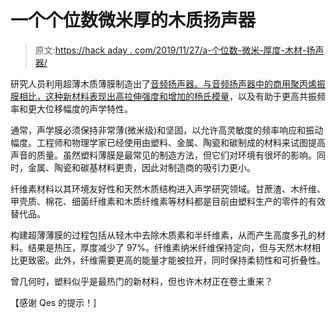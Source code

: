 # 一个个位数微米厚的木质扬声器

> 原文:[https://hack aday . com/2019/11/27/a-个位数-微米-厚度-木材-扬声器/](https://hackaday.com/2019/11/27/a-single-digit-micrometer-thickness-wood-speaker/)

研究人员利用超薄木质薄膜制造出了[音频扬声器。与音频扬声器中的商用聚丙烯振膜相比，这种新材料表现出高拉伸强度和增加的](https://www.nature.com/articles/s41467-019-13053-0)[杨氏模量](https://en.wikipedia.org/wiki/Young%27s_modulus)，以及有助于更高共振频率和更大位移幅度的声学特性。

通常，声学膜必须保持非常薄(微米级)和坚固，以允许高灵敏度的频率响应和振动幅度。工程师和物理学家已经使用由塑料、金属、陶瓷和碳制成的材料来试图提高声音的质量。虽然塑料薄膜是最常见的制造方法，但它们对环境有很坏的影响。同时，金属、陶瓷和碳基材料更贵，因此对制造商的吸引力更小。

纤维素材料以其环境友好性和天然木质结构进入声学研究领域。甘蔗渣、木纤维、甲壳质、棉花、细菌纤维素和木质纤维素等材料都是目前由塑料生产的零件的有效替代品。

构建超薄薄膜的过程包括从轻木中去除木质素和半纤维素，从而产生高度多孔的材料。结果是热压，厚度减少了 97%。纤维素纳米纤维保持定向，但与天然木材相比更致密。此外，纤维需要更高的能量才能被拉开，同时保持柔韧性和可折叠性。

曾几何时，塑料似乎是最热门的新材料，但也许木材正在卷土重来？

【感谢 Qes 的提示！]